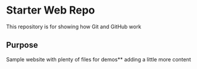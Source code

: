 # Starter Web Repo

This repository is for showing how Git and GitHub work

## Purpose

Sample website with plenty of files for demos**
adding a little more content